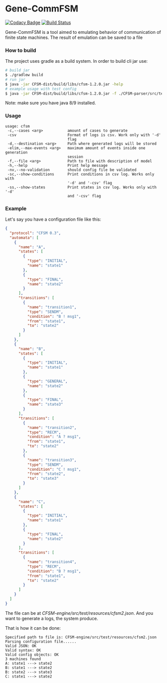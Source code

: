 # Gene-CommFSM

[![Codacy Badge](https://api.codacy.com/project/badge/Grade/6ec021d65858412cb90dba82f2d4562a)](https://www.codacy.com/app/Sammers21/Gena-CommFSM?utm_source=github.com&amp;utm_medium=referral&amp;utm_content=PAIS-Lab-Public-Projects/Gena-CommFSM&amp;utm_campaign=Badge_Grade)
[![Build Status](https://travis-ci.org/PAIS-Lab-Public-Projects/Gena-CommFSM.svg?branch=master)](https://travis-ci.org/PAIS-Lab-Public-Projects/Gena-CommFSM)

Gene-CommFSM is a tool aimed to emulating behavior of 
communication of finite state machines.
The result of emulation can be saved to a file

### How to build

The project uses gradle as a build system. In order to build cli jar use:

```bash
# build jar
$ ./gradlew build
# run jar 
$ java -jar CFSM-dist/build/libs/cfsm-1.2.0.jar -help
# example usage with test config
$ java -jar CFSM-dist/build/libs/cfsm-1.2.0.jar -f ./CFSM-parser/src/test/resources/cfsm.json 
```

Note: make sure you have java 8/9 installed.

### Usage

```text
usage: cfsm
 -c,--cases <arg>           amount of cases to generate
 -csv                       Format of logs is csv. Work only with '-d'
                            flag
 -d,--destination <arg>     Path where generated logs will be stored
 -elim,--max-events <arg>   maximum amount of events inside one generation
                            session
 -f,--file <arg>            Path to file with description of model
 -h,--help                  Print help message
 -nv,--no-validation        should config file be validated
 -sc,--show-conditions      Print conditions in csv log. Works only with
                            '-d' and '-csv' flag
 -ss,--show-states          Print states in csv log. Works only with '-d'
                            and '-csv' flag
```

### Example

Let's say you have a configuration file like this:
```json
{
  "protocol": "CFSM 0.3",
  "automata": [
    {
      "name": "A",
      "states": [
        {
          "type": "INITIAL",
          "name": "state1"
        },
        {
          "type": "FINAL",
          "name": "state2"
        }
      ],
      "transitions": [
        {
          "name": "transition1",
          "type": "SENDM",
          "condition": "B ! msg1",
          "from": "state1",
          "to": "state2"
        }
      ]
    },
    {
      "name": "B",
      "states": [
        {
          "type": "INITIAL",
          "name": "state1"
        },
        {
          "type": "GENERAL",
          "name": "state2"
        },
        {
          "type": "FINAL",
          "name": "state3"
        }
      ],
      "transitions": [
        {
          "name": "transition2",
          "type": "RECM",
          "condition": "A ? msg1",
          "from": "state1",
          "to": "state2"
        },
        {
          "name": "transition3",
          "type": "SENDM",
          "condition": "C ! msg1",
          "from": "state2",
          "to": "state3"
        }
      ]
    },
    {
      "name": "C",
      "states": [
        {
          "type": "INITIAL",
          "name": "state1"
        },
        {
          "type": "FINAL",
          "name": "state2"
        }
      ],
      "transitions": [
        {
          "name": "transition4",
          "type": "RECM",
          "condition": "B ? msg1",
          "from": "state1",
          "to": "state2"
        }
      ]
    }
  ]
}
```

The file can be at _CFSM-engine/src/test/resources/cfsm2.json_. And you want to generate a logs, the system produce.

That is how it can be done:
```bash$ java -jar CFSM-dist/build/libs/cfsm-1.2.0.jar -f CFSM-engine/src/test/resources/cfsm2.json
Specified path to file is: CFSM-engine/src/test/resources/cfsm2.json
Parsing configuration file......
Valid JSON: OK
Valid syntax: OK
Valid config objects: OK
3 machines found
A: state1 ---> state2
B: state1 ---> state2
B: state2 ---> state3
C: state1 ---> state2
```